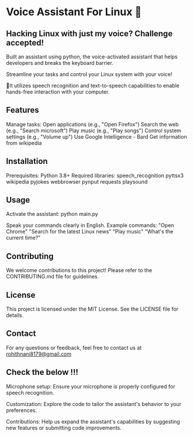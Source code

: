 <h1>Voice Assistant For Linux 🐧</h1>


## Hacking Linux with just my voice? Challenge accepted!

Built an assistant using python, the voice-activated assistant that helps developers and breaks the keyboard barrier.

Streamline your tasks and control your Linux system with your voice!

🤖It utilizes speech recognition and text-to-speech capabilities to enable hands-free interaction with your computer.

## Features

Manage tasks:
Open applications (e.g., "Open Firefox")
Search the web (e.g., "Search microsoft")
Play music (e.g., "Play songs")
Control system settings (e.g., "Volume up")
Use Google Intelligence - Bard 
Get information from wikipedia

## Installation

Prerequisites:
Python 3.8+
Required libraries:
speech_recognition
pyttsx3
wikipedia
pyjokes
webbrowser
pynput
requests
playsound


## Usage

Activate the assistant:
python main.py

Speak your commands clearly in English.
Example commands:
"Open Chrome"
"Search for the latest Linux news"
"Play music"
"What's the current time?"

## Contributing

We welcome contributions to this project! Please refer to the CONTRIBUTING.md file for guidelines.

## License

This project is licensed under the MIT License. See the LICENSE file for details.

## Contact

For any questions or feedback, feel free to contact us at rohithnani8179@gmail.com

## Check the below !!!

Microphone setup: Ensure your microphone is properly configured for speech recognition.

Customization: Explore the code to tailor the assistant's behavior to your preferences.

Contributions: Help us expand the assistant's capabilities by suggesting new features or submitting code improvements.
